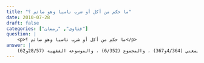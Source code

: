 ```yaml
---
title: "ما حكم من أكل أو شرب ناسيا وهو صائم ؟"
date: 2010-07-28
draft: false
categories: ["فتاوى", "رمضان"]
question: |
    <p>ما حكم من أكل أو شرب ناسيا وهو صائم ؟</p>
answer: |
    إذا أكل الصائم أو شرب ناسياً  فإن صومه صحيح ولا شيء عليه ، وهو مذهب جماهير أهل العلم .ينظر : المغني (4/364و367) ، والمجموع (6/352) ، والموسوعة الفقهية (28/57و62)  <BR>قال ابن بطال في شرح البخاري (4/60)  : (قال ابن المنذر : اختلف العلماء في الصائم إذا أكل أو شرب ناسيًا ، فقالت طائفة : فلا شيء عليه ، روينا هذا القول عن علي ، وابن عمر ، وأبي هريرة ، وعطاء ، وطاوس ، والنخعي ، وبه قال أبو حنيفة وأصحابه ، والثوري ، والأوزاعي ، والشافعي ، وأبو ثور ، وأحمد ، وإسحاق ) . <BR>والدليل على ذلك ما يأتي :  <BR> الدليل الأول : قوله تعالى : ﴿ لاَ يُكَلِّفُ اللّهُ نَفْساً إِلاَّ وُسْعَهَا لَهَا مَا كَسَبَتْ وَعَلَيْهَا مَا اكْتَسَبَتْ رَبَّنَا لاَ تُؤَاخِذْنَا إِن نَّسِينَا أَوْ أَخْطَأْنَا  ﴾ سورة البقرة : 286 . <BR>وعَنِ ابْنِ عَبَّاسٍ –رضي الله عنهما- قَالَ : ((  فَأَنْزَلَ اللهُ تَعَالَى : (لاَ يُكَلِّفُ اللّهُ نَفْساً إِلاَّ وُسْعَهَا لَهَا مَا كَسَبَتْ وَعَلَيْهَا مَا اكْتَسَبَتْ رَبَّنَا لاَ تُؤَاخِذْنَا إِن نَّسِينَا أَوْ أَخْطَأْنَا ﴾  قَالَ : قَدْ فَعَلْتُ   ))(رواه مسلم رقم الحديث (345)  ) . <BR>وجه الاستدلال :  أن الله تعالى بين أن الناسي غير مكلف ، وأنه غير مؤاخذ على فعله ، فعليه إذا أكل الصائم أو شرب وهو ناسي فهو غير مكلف وغير مؤاخذ فلا قضاء عليه ، لأن من أوجب عليه القضاء جعله مؤاخذ ، وهذا يخالف صريح هذه الآية . <BR>الدليل الثاني : عَنْ ابن عباس – رضي الله عنهما – قَالَ : قَالَ رَسُولُ اللهِ صلى الله عليه وسلم : (( إِنَّ اللهَ تَجَاوَزَ عَنْ أُمَّتِي الْخَطَأَ وَالنِّسْيَانَ وَمَا اسْتُكْرِهُوا عَلَيْهِ ))(رواه ابن ماجه رقم الحديث (2045) ، وابن حبان في صحيحه رقم الحديث (7219) واللفظ له . وإسناد صحيح . ينظر : إرواء الغليل رقم (82)  ). <BR>وجه الاستدلال : أن النبي صلى الله عليه وسلم بين أن الله تعالى تجاوز عن النسيان ، والمجاوزة عدم المؤاخذ وعدم التكليف ، وعدم التكليف دليل على من أكل أو شرب وهو ناسي أنه غير مطالب بالقضاء فيما فعله وهو ناسي . <BR>الدليل الثالث : عَنْ أَبِي هُرَيْرَةَ   رضي الله عنه   عَنِ النَّبِيِّ صلى الله عليه وسلم قَالَ : ((إِذَا نَسِىَ فَأَكَلَ وَشَرِبَ فَلْيُتِمَّ صَوْمَهُ ، فَإِنَّمَا أَطْعَمَهُ اللهُ وَسَقَاهُ))( رواه البخاري رقم الحديث (1831) ، ومسلم رقم الحديث (1155) ). <BR>وعَنْ أَبِي هُرَيْرَةَ رضي الله عنه   قَالَ : قَالَ رَسُولُ اللهِ صلى الله عليه وسلم : ((إِذَا أَكَلَ الصَّائِمُ نَاسِيًا أَوْ شَرِبَ نَاسِيًا فَإِنَّمَا هُوَ رِزْقٌ سَاقَهُ اللهُ إِلَيْهِ وَلاَ قَضَاءَ عَلَيْهِ ))( رواه الدارقطني في سننه رقم الحديث (2265) ، وقال : إِسْنَادٌ صَحِيحٌ وَكُلُّهُمْ ثِقَاتٌ . وينظر : إرواء الغليل (4/86) ) . <BR>وعَنْ أَبِي هُرَيْرَةَ –رضي الله عنه-عَنِ النَّبِيِّ صلى الله عليه وسلم قَالَ : (( مَنْ أَفْطَرَ فِي شَهْرِ رَمَضَانَ نَاسِيًا فَلاَ قَضَاءَ عَلَيْهِ وَلاَ كَفَّارَةَ ))(رواه الدارقطني في سننه رقم الحديث (2266) ، وقال : (تَفَرَّدَ بِهِ مُحَمَّدُ بْنُ مَرْزُوقٍ وَهُوَ ثِقَةٌ عَنِ الأَنْصَارِيِّ) ، والبيهقي في سننه الكبرى رقم الحديث (8330) ، وقال : (تَفَرَّدَ بِهِ الأَنْصَارِيُّ عَنْ مُحَمَّدِ بْنِ عَمْرٍو وَكُلُّهُمْ ثِقَاتٌ ) . وحسن إسناده الشيخ الألباني في إرواء الغليل (4/87) ) . <BR>وهذه الأحاديث نص في محل الخلاف . <BR>الدليل الرابع : عَنْ أَبِي هُرَيْرَةَ –رضي الله عنه- قَالَ : ((جَاءَ رَجُلٌ إِلَى النَّبِيِّ صلى الله عليه وسلم فَقَالَ : يَا رَسُولَ اللهِ إِنِّي أَكَلْتُ وَشَرِبْتُ نَاسِيًا وَأَنَا صَائِمٌ ؟ فَقَالَ : أَطْعَمَكَ اللهُ وَسَقَاكَ ))( رواه أبو داود رقم الحديث (2400) ، وابن حبان في صحيحه رقم الحديث (3522) . إسناده صحيح . وينظر : إرواء الغليل (4/86) ) . <BR>وجه الاستدلال : أن النبي صلى الله عليه وسلم لم يأمر الرجل بالقضاء ومعلوم أنه لا يجوز تأخير البيان عن وقت الحاجة ، والحاجة هنا قائمة ، فلو كان القضاء واجباً لأمره به النبي صلى الله عليه وسلم .  <BR>والله أعلم .
---
```


